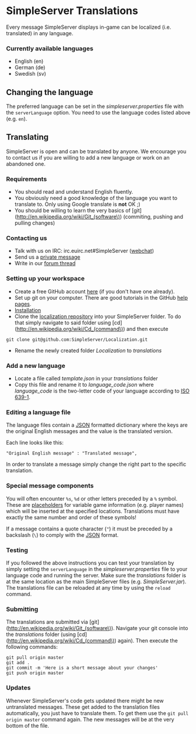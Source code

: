 SimpleServer Translations
=========================
Every message SimpleServer displays in-game can be localized (i.e. translated) in any language.

### Currently available languages
* English (en)
* German (de)
* Swedish (sv)

## Changing the language
The preferred language can be set in the *simpleserver.properties* file with the `serverLanguage` option. You need to use the language codes listed above (e.g. `en`).

## Translating
SimpleServer is open and can be translated by anyone.
We encourage you to contact us if you are willing to add a new language or work on an abandoned one.

### Requirements
* You should read and understand English fluently.
* You obviously need a good knowledge of the language you want to translate to. Only using Google translate is **not** OK ;)
* You should be willing to learn the very basics of [git](http://en.wikipedia.org/wiki/Git_(software\)) (commiting, pushing and pulling changes)

### Contacting us
* Talk with us on IRC: irc.euirc.net#SimpleServer ([webchat](http://www.mibbit.com/?server=irc.euirc.net&channel=%23SimpleServer))
* Send us a [private message](https://github.com/inbox/new/sadimusi)
* Write in our [forum thread](http://www.minecraftforum.net/topic/309373-software-simpleserver-wrapper-813-166/)

### Setting up your workspace
* Create a free GitHub account [here](https://github.com/signup/free) (if you don't have one already).
* Set up git on your computer. There are good tutorials in the GitHub [help pages](http://help.github.com/set-up-git-redirect).
* [Installation](https://github.com/SimpleServer/SimpleServer/wiki/Installation)
* Clone the [localization repository](https://github.com/SimpleServer/Localization) into your SimpleServer folder. To do that simply navigate to said folder using [cd](http://en.wikipedia.org/wiki/Cd_(command\)) and then execute

```
git clone git@github.com:SimpleServer/Localization.git
```
* Rename the newly created folder *Localization* to *translations*

### Add a new language
* Locate a file called *template.json* in your *translations* folder
* Copy this file and rename it to *language_code.json* where *language_code* is the two-letter code of your language according to [ISO 639-1](http://en.wikipedia.org/wiki/List_of_ISO_639-1_codes).

### Editing a language file
The language files contain a [JSON](http://www.json.org/) formatted dictionary where the keys are the original English messages and the value is the translated version.

Each line looks like this:

```
"Original English message" : "Translated message",
```

In order to translate a message simply change the right part to the specific translation.

### Special message components
You will often encounter `%s`, `%d` or other letters preceded by a `%` symbol. These are [placeholders](http://download.oracle.com/javase/6/docs/api/java/util/Formatter.html) for variable game information (e.g. player names) which will be inserted at the specified locations. Translations must have exactly the same number and order of these symbols!

If a message contains a quote character (`"`) it must be preceded by a backslash (`\`) to comply with the [JSON](http://www.json.org/) format.

### Testing
If you followed the above instructions you can test your translation by simply setting the `serverLanguage` in the *simpleserver.properties* file to your language code and running the server. Make sure the *translations* folder is at the same location as the main SimpleServer files (e.g. *SimpleServer.jar*). 
The translations file can be reloaded at any time by using the `reload` command.

### Submitting
The translations are submitted via [git](http://en.wikipedia.org/wiki/Git_(software\)). Navigate your git console into the *translations* folder (using [cd](http://en.wikipedia.org/wiki/Cd_(command\)) again). Then execute the following commands:

```
git pull origin master
git add .
git commit -m 'Here is a short message about your changes'
git push origin master
```

### Updates
Whenever SimpleServer's code gets updated there might be new untranslated messages. These get added to the translation files automatically, you just have to translate them. To get them use the `git pull origin master` command again. The new messages will be at the very bottom of the file.
